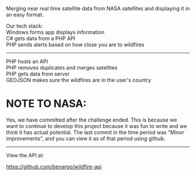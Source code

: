 Merging near real time satellite data from NASA satellites and displaying it in an easy format. <br>

Our tech stack: <br>
Windows forms app displays information <br>
C# gets data from a PHP API <br>
PHP sends alerts based on how close you are to wildfires <br>

---------

PHP hosts an API <br>
PHP removes duplicates and merges satellites <br>
PHP gets data from server <br>
GEOJSON makes sure the wildfires are in the user's country <br>

# NOTE TO NASA:

Yes, we have committed after the challenge ended. This is because we want to continue to develop this project because it was fun to write and we think it has actual potential. The last commit in the time period was "Minor improvements", and you can view it as of that period using github. 

-------------------------------------

View the API at:

https://github.com/benargo/wildfire-api
